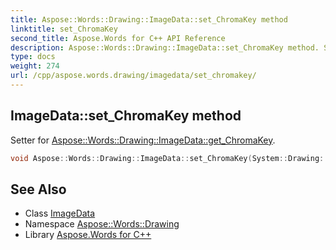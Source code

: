 ```yaml
---
title: Aspose::Words::Drawing::ImageData::set_ChromaKey method
linktitle: set_ChromaKey
second_title: Aspose.Words for C++ API Reference
description: Aspose::Words::Drawing::ImageData::set_ChromaKey method. Setter for Aspose::Words::Drawing::ImageData::get_ChromaKey in C++.
type: docs
weight: 274
url: /cpp/aspose.words.drawing/imagedata/set_chromakey/
---
```

## ImageData::set_ChromaKey method


Setter for [Aspose::Words::Drawing::ImageData::get_ChromaKey](../get_chromakey/).

```cpp
void Aspose::Words::Drawing::ImageData::set_ChromaKey(System::Drawing::Color value)
```

## See Also

* Class [ImageData](../)
* Namespace [Aspose::Words::Drawing](../../)
* Library [Aspose.Words for C++](../../../)
